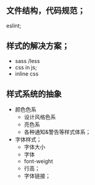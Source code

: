 ## 文件结构，代码规范；
eslint;

## 样式的解决方案；
- sass /less
- css in js;
- inline css

## 样式系统的抽象
- 颜色色系
    - 设计风格色系
    - 亮色系
    - 各种通知&警告等样式体系；
- 字体样式；
    - 字体大小
    - 字体
    - font-weight
    - 行高；
    - 字体链接；